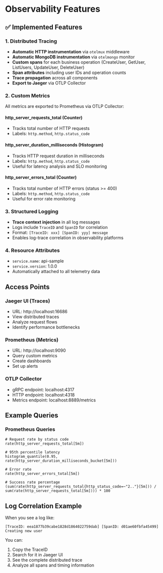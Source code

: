 # Observability Features

## ✅ Implemented Features

### 1. Distributed Tracing
- **Automatic HTTP instrumentation** via `otelmux` middleware
- **Automatic MongoDB instrumentation** via `otelmongo` monitor
- **Custom spans** for each business operation (CreateUser, GetUser, ListUsers, UpdateUser, DeleteUser)
- **Span attributes** including user IDs and operation counts
- **Trace propagation** across all components
- **Export to Jaeger** via OTLP Collector

### 2. Custom Metrics
All metrics are exported to Prometheus via OTLP Collector:

#### http_server_requests_total (Counter)
- Tracks total number of HTTP requests
- Labels: `http.method`, `http.status_code`

#### http_server_duration_milliseconds (Histogram)
- Tracks HTTP request duration in milliseconds
- Labels: `http.method`, `http.status_code`
- Useful for latency analysis and SLO monitoring

#### http_server_errors_total (Counter)
- Tracks total number of HTTP errors (status >= 400)
- Labels: `http.method`, `http.status_code`
- Useful for error rate monitoring

### 3. Structured Logging
- **Trace context injection** in all log messages
- Logs include `TraceID` and `SpanID` for correlation
- Format: `[TraceID: xxx] [SpanID: yyy] message`
- Enables log-trace correlation in observability platforms

### 4. Resource Attributes
- `service.name`: api-sample
- `service.version`: 1.0.0
- Automatically attached to all telemetry data

## Access Points

### Jaeger UI (Traces)
- URL: http://localhost:16686
- View distributed traces
- Analyze request flows
- Identify performance bottlenecks

### Prometheus (Metrics)
- URL: http://localhost:9090
- Query custom metrics
- Create dashboards
- Set up alerts

### OTLP Collector
- gRPC endpoint: localhost:4317
- HTTP endpoint: localhost:4318
- Metrics endpoint: localhost:8889/metrics

## Example Queries

### Prometheus Queries

```promql
# Request rate by status code
rate(http_server_requests_total[5m])

# 95th percentile latency
histogram_quantile(0.95, rate(http_server_duration_milliseconds_bucket[5m]))

# Error rate
rate(http_server_errors_total[5m])

# Success rate percentage
(sum(rate(http_server_requests_total{http_status_code=~"2.."}[5m])) / sum(rate(http_server_requests_total[5m]))) * 100
```

## Log Correlation Example

When you see a log like:
```
[TraceID: eea1877b39cabe1828d1864022759dab] [SpanID: d01ae60fbfa45499] Creating new user
```

You can:
1. Copy the TraceID
2. Search for it in Jaeger UI
3. See the complete distributed trace
4. Analyze all spans and timing information
